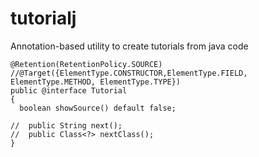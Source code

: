 tutorialj
=========

Annotation-based utility to create tutorials from java code


```
@Retention(RetentionPolicy.SOURCE)
//@Target({ElementType.CONSTRUCTOR,ElementType.FIELD, ElementType.METHOD, ElementType.TYPE})
public @interface Tutorial
{
  boolean showSource() default false;
  
//  public String next();
//  public Class<?> nextClass();
}
```
